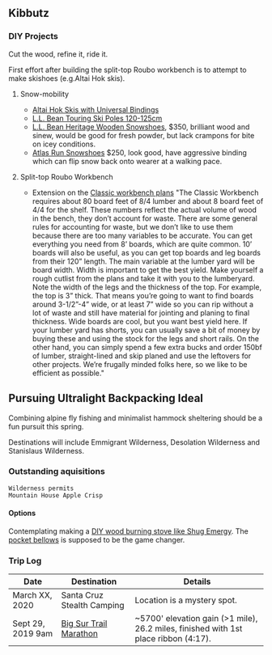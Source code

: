 ## Kibbutz

### DIY Projects

Cut the wood, refine it, ride it.

First effort after building the split-top Roubo workbench is to attempt to make skishoes (e.g.Altai Hok skis).

1. Snow-mobility
    * [Altai Hok Skis with Universal Bindings](https://www.llbean.com/llb/shop/114329?page=altai-hok-skis-with-universal-bindings&bc=29-516714-509605-509611&feat=509611-GN3&csp=f&attrValue_0=Wood/Blue%20Graphic)
    * [L.L. Bean Touring Ski Poles 120-125cm](https://www.llbean.com/llb/shop/66776?attrValue_0=Black&csp=a)
    * [L.L. Bean Heritage Wooden Snowshoes](https://www.llbean.com/llb/shop/114016?page=l-l-bean-heritage-wooden-snowshoes&bc=29-516714-509573-509581&feat=509581-GN3&csp=f&attrValue_0=Wood), $350, brilliant wood and sinew, would be good for fresh powder, but lack crampons for bite on icey conditions.
    * [Atlas Run Snowshoes](https://www.rei.com/product/107172/atlas-run-snowshoes) $250, look good, have aggressive binding which can flip snow back onto wearer at a walking pace.
    

2. Split-top Roubo Workbench
    * Extension on the [Classic workbench plans](https://www.benchcrafted.com/download-files/Classic_Workbench_Notes_BC1216.pdf)
  "The Classic Workbench requires about 80 board feet of 8/4 lumber and about 8
board feet of 4/4 for the shelf. These numbers reflect the actual volume of wood in the
bench, they don’t account for waste. There are some general rules for accounting for
waste, but we don’t like to use them because there are too many variables to be
accurate. You can get everything you need from 8’ boards, which are quite common. 10’
boards will also be useful, as you can get top boards and leg boards from their 120”
length. The main variable at the lumber yard will be board width. Width is important to
get the best yield. Make yourself a rough cutlist from the plans and take it with you to
the lumberyard. Note the width of the legs and the thickness of the top. For example,
the top is 3” thick. That means you’re going to want to find boards around 3-1/2”-4”
wide, or at least 7” wide so you can rip without a lot of waste and still have material for
jointing and planing to final thickness. Wide boards are cool, but you want best yield
here. If your lumber yard has shorts, you can usually save a bit of money by buying
these and using the stock for the legs and short rails. On the other hand, you can simply
spend a few extra bucks and order 150bf of lumber, straight-lined and skip planed and
use the leftovers for other projects. We’re frugally minded folks here, so we like to be
efficient as possible."


## Pursuing Ultralight Backpacking Ideal

Combining alpine fly fishing and minimalist hammock sheltering should be a fun pursuit this spring. 

Destinations will include Emmigrant Wilderness, Desolation Wilderness and Stanislaus Wilderness.


### Outstanding aquisitions

    Wilderness permits
    Mountain House Apple Crisp
        

#### Options

Contemplating making a [DIY wood burning stove like Shug Emergy](https://youtu.be/gSAXdYlfyqE). The [pocket bellows](https://smile.amazon.com/dp/B00LDSW5BA/ref=cm_sw_em_r_mt_dp_U_GGlCCbEQQFRE0) is supposed to be the game changer.


### Trip Log

Date  |  Destination |  Details
--------- | ------------------------ | ---------------------------
March XX, 2020 | Santa Cruz Stealth Camping |  Location is a mystery spot.
Sept 29, 2019 9am | [Big Sur Trail Marathon](https://raceroster.com/events/2019/20447/2019-big-sur-trail-marathon-half-marathon-5-mile) | ~5700' elevation gain (>1 mile), 26.2 miles, finished with 1st place ribbon (4:17).








